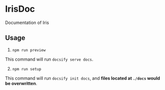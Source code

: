 # IrisDoc

Documentation of Iris

## Usage

1. `npm run preview`

This command will run `docsify serve docs`.

2. `npm run setup`

This command will run `docsify init docs`, and **files located at `./docs` would be overwritten**.

